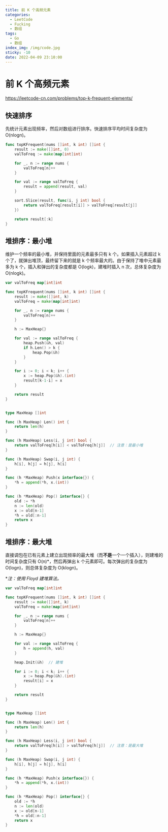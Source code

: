 ```yaml
---
title: 前 K 个高频元素
categories:
  - LeetCode
  - Fucking
  - 数组
tags:
  - Go
  - 数组
index_img: /img/code.jpg
sticky: -10
date: 2022-04-09 23:10:00
---
```


# 前 K 个高频元素

https://leetcode-cn.com/problems/top-k-frequent-elements/

## 快速排序

先统计元素出现频率，然后对数组进行排序。快速排序平均时间复杂度为 O(nlogn)。

```go
func topKFrequent(nums []int, k int) []int {
    result := make([]int, 0)
    valToFreq := make(map[int]int)

    for _, n := range nums {
        valToFreq[n]++
    }

    for val := range valToFreq {
        result = append(result, val)
    }

    sort.Slice(result, func(i, j int) bool {
        return valToFreq[result[i]] > valToFreq[result[j]]
    })

    return result[:k]
}
```

## 堆排序：最小堆

维护一个频率的最小堆，并保持里面的元素最多只有 k 个。如果插入元素超过 k 个了，就弹出堆顶，最终留下来的就是 k 个频率最大的。由于保持了堆中元素最多为 k 个，插入和弹出的复杂度都是 O(logk)，建堆时插入 n 次，总体复杂度为 O(nlogk)。

```go
var valToFreq map[int]int

func topKFrequent(nums []int, k int) []int {
    result := make([]int, k)
    valToFreq = make(map[int]int)

    for _, n := range nums {
        valToFreq[n]++
    }

    h := MaxHeap{}

    for val := range valToFreq {
        heap.Push(&h, val)
        if h.Len() > k {
            heap.Pop(&h)
        }
    }

    for i := 0; i < k; i++ {
        x := heap.Pop(&h).(int)
        result[k-1-i] = x
    }

    return result
}


type MaxHeap []int

func (h MaxHeap) Len() int {
    return len(h)
}

func (h MaxHeap) Less(i, j int) bool {
    return valToFreq[h[i]] < valToFreq[h[j]]  // 注意：是最小堆
}

func (h MaxHeap) Swap(i, j int) {
    h[i], h[j] = h[j], h[i]
}

func (h *MaxHeap) Push(x interface{}) {
    *h = append(*h, x.(int))
}

func (h *MaxHeap) Pop() interface{} {
    old := *h
    n := len(old)
    x := old[n-1]
    *h = old[:n-1]
    return x
}
```

## 堆排序：最大堆

直接调包在已有元素上建立出现频率的最大堆（而**不是**一个一个插入），则建堆的时间复杂度只有 O(n)*，然后再弹出 k 个元素即可。每次弹出的复杂度为 O(logn)，则总体复杂度为 O(klogn)。

**注：使用 Floyd 建堆算法。*

```go
var valToFreq map[int]int

func topKFrequent(nums []int, k int) []int {
    result := make([]int, k)
    valToFreq = make(map[int]int)

    for _, n := range nums {
        valToFreq[n]++
    }

    h := MaxHeap{}

    for val := range valToFreq {
        h = append(h, val)
    }

    heap.Init(&h)  // 建堆

    for i := 0; i < k; i++ {
        x := heap.Pop(&h).(int)
        result[i] = x
    }

    return result
}


type MaxHeap []int

func (h MaxHeap) Len() int {
    return len(h)
}

func (h MaxHeap) Less(i, j int) bool {
    return valToFreq[h[i]] > valToFreq[h[j]]  // 注意：是最大堆
}

func (h MaxHeap) Swap(i, j int) {
    h[i], h[j] = h[j], h[i]
}

func (h *MaxHeap) Push(x interface{}) {
    *h = append(*h, x.(int))
}

func (h *MaxHeap) Pop() interface{} {
    old := *h
    n := len(old)
    x := old[n-1]
    *h = old[:n-1]
    return x
}
```
